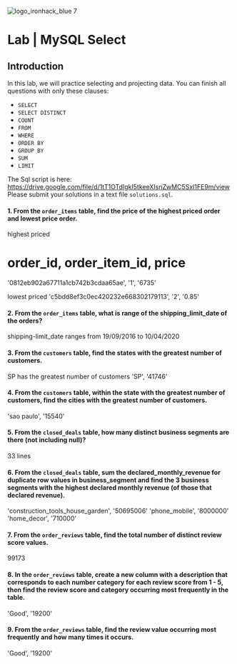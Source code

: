 ![logo_ironhack_blue 7](https://user-images.githubusercontent.com/23629340/40541063-a07a0a8a-601a-11e8-91b5-2f13e4e6b441.png)
# Lab | MySQL Select

## Introduction

 In this lab, we will practice selecting and projecting data. You can finish all questions with only these clauses:
- `SELECT`
- `SELECT DISTINCT`
- `COUNT`
- `FROM`
- `WHERE`
- `ORDER BY`
- `GROUP BY`
- `SUM`
- `LIMIT`

The Sql script is here: https://drive.google.com/file/d/1tT1OTdIgkI5tkeeXIsnZwMC5SxI1FE9m/view
Please submit your solutions in a text file `solutions.sql`.

#### 1. From the `order_items` table, find the price of the highest priced order and lowest price order.

highest priced
# order_id, order_item_id, price 
'0812eb902a67711a1cb742b3cdaa65ae', '1', '6735'

lowest priced
'c5bdd8ef3c0ec420232e668302179113', '2', '0.85'


#### 2. From the `order_items` table, what is range of the shipping_limit_date of the orders?

shipping-limit_date ranges from 19/09/2016 to 10/04/2020




#### 3. From the `customers` table, find the states with the greatest number of customers.

SP has the greatest number of customers
'SP', '41746'


#### 4. From the `customers` table, within the state with the greatest number of customers, find the cities with the greatest number of customers.

'sao paulo', '15540'


#### 5. From the `closed_deals` table, how many distinct business segments are there (not including null)?

33 lines

#### 6. From the `closed_deals` table, sum the declared_monthly_revenue for duplicate row values in business_segment and find the 3 business segments with the highest declared monthly revenue (of those that declared revenue).

'construction_tools_house_garden', '50695006'
'phone_mobile', '8000000'
'home_decor', '710000'

#### 7. From the `order_reviews` table, find the total number of distinct review score values.

99173

#### 8. In the `order_reviews` table, create a new column with a description that corresponds to each number category for each review score from 1 - 5, then find the review score and category occurring most frequently in the table.

'Good', '19200'


#### 9. From the `order_reviews` table, find the review value occurring most frequently and how many times it occurs.

'Good', '19200'
